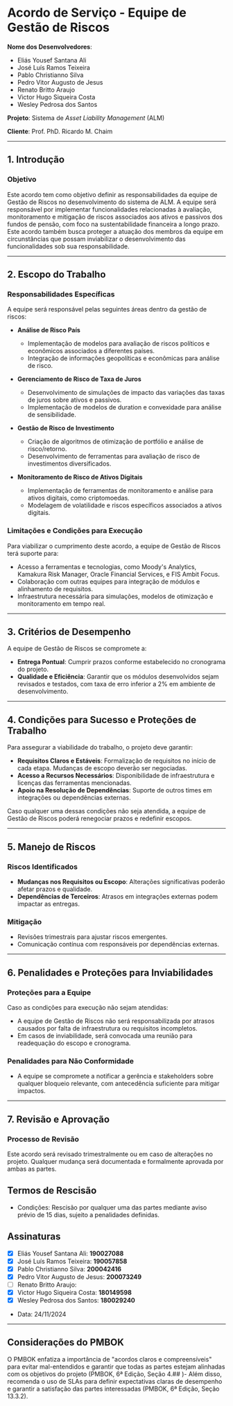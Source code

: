 # Acordo de Serviço - Equipe de Gestão de Riscos

**Nome dos Desenvolvedores**: 

- Eliás Yousef Santana Ali  
- José Luís Ramos Teixeira  
- Pablo Christianno Silva  
- Pedro Vitor Augusto de Jesus  
- Renato Britto Araujo  
- Victor Hugo Siqueira Costa  
- Wesley Pedrosa dos Santos  

**Projeto**: Sistema de *Asset Liability Management* (ALM)

**Cliente**: Prof. PhD. Ricardo M. Chaim

---

## 1. Introdução

### Objetivo  
Este acordo tem como objetivo definir as responsabilidades da equipe de Gestão de Riscos no desenvolvimento do sistema de ALM. A equipe será responsável por implementar funcionalidades relacionadas à avaliação, monitoramento e mitigação de riscos associados aos ativos e passivos dos fundos de pensão, com foco na sustentabilidade financeira a longo prazo. Este acordo também busca proteger a atuação dos membros da equipe em circunstâncias que possam inviabilizar o desenvolvimento das funcionalidades sob sua responsabilidade.

---

## 2. Escopo do Trabalho

### Responsabilidades Específicas  
A equipe será responsável pelas seguintes áreas dentro da gestão de riscos:

- **Análise de Risco País**  
  - Implementação de modelos para avaliação de riscos políticos e econômicos associados a diferentes países.
  - Integração de informações geopolíticas e econômicas para análise de risco.  

- **Gerenciamento de Risco de Taxa de Juros**  
  - Desenvolvimento de simulações de impacto das variações das taxas de juros sobre ativos e passivos.
  - Implementação de modelos de duration e convexidade para análise de sensibilidade.  

- **Gestão de Risco de Investimento**  
  - Criação de algoritmos de otimização de portfólio e análise de risco/retorno.
  - Desenvolvimento de ferramentas para avaliação de risco de investimentos diversificados.  

- **Monitoramento de Risco de Ativos Digitais**  
  - Implementação de ferramentas de monitoramento e análise para ativos digitais, como criptomoedas.
  - Modelagem de volatilidade e riscos específicos associados a ativos digitais.  

### Limitações e Condições para Execução  
Para viabilizar o cumprimento deste acordo, a equipe de Gestão de Riscos terá suporte para:  
- Acesso a ferramentas e tecnologias, como Moody's Analytics, Kamakura Risk Manager, Oracle Financial Services, e FIS Ambit Focus.  
- Colaboração com outras equipes para integração de módulos e alinhamento de requisitos.  
- Infraestrutura necessária para simulações, modelos de otimização e monitoramento em tempo real.

---

## 3. Critérios de Desempenho  

A equipe de Gestão de Riscos se compromete a:  

- **Entrega Pontual**: Cumprir prazos conforme estabelecido no cronograma do projeto.  
- **Qualidade e Eficiência**: Garantir que os módulos desenvolvidos sejam revisados e testados, com taxa de erro inferior a 2% em ambiente de desenvolvimento.  

---

## 4. Condições para Sucesso e Proteções de Trabalho  

Para assegurar a viabilidade do trabalho, o projeto deve garantir:  

- **Requisitos Claros e Estáveis**: Formalização de requisitos no início de cada etapa. Mudanças de escopo deverão ser negociadas.  
- **Acesso a Recursos Necessários**: Disponibilidade de infraestrutura e licenças das ferramentas mencionadas.  
- **Apoio na Resolução de Dependências**: Suporte de outros times em integrações ou dependências externas.  

Caso qualquer uma dessas condições não seja atendida, a equipe de Gestão de Riscos poderá renegociar prazos e redefinir escopos.  

---

## 5. Manejo de Riscos  

### Riscos Identificados  
- **Mudanças nos Requisitos ou Escopo**: Alterações significativas poderão afetar prazos e qualidade.  
- **Dependências de Terceiros**: Atrasos em integrações externas podem impactar as entregas.  

### Mitigação  
- Revisões trimestrais para ajustar riscos emergentes.  
- Comunicação contínua com responsáveis por dependências externas.  

---

## 6. Penalidades e Proteções para Inviabilidades  

### Proteções para a Equipe  
Caso as condições para execução não sejam atendidas:  
- A equipe de Gestão de Riscos não será responsabilizada por atrasos causados por falta de infraestrutura ou requisitos incompletos.  
- Em casos de inviabilidade, será convocada uma reunião para readequação do escopo e cronograma.  

### Penalidades para Não Conformidade  
- A equipe se compromete a notificar a gerência e stakeholders sobre qualquer bloqueio relevante, com antecedência suficiente para mitigar impactos.

---

## 7. Revisão e Aprovação  

### Processo de Revisão  
Este acordo será revisado trimestralmente ou em caso de alterações no projeto. Qualquer mudança será documentada e formalmente aprovada por ambas as partes.  

## Termos de Rescisão
- Condições: Rescisão por qualquer uma das partes mediante aviso prévio de 15 dias, sujeito a penalidades definidas.

## Assinaturas
- [x] Eliás Yousef Santana Ali:  **190027088**
- [x] José Luís Ramos Teixeira: **190057858**
- [x] Pablo Christianno Silva: **200042416**
- [x] Pedro Vitor Augusto de Jesus: **200073249**
- [ ] Renato Britto Araujo:  
- [x] Victor Hugo Siqueira Costa: **180149598**
- [x] Wesley Pedrosa dos Santos: **180029240**
- Data: 24/11/2024

--- 

## Considerações do PMBOK
O PMBOK enfatiza a importância de "acordos claros e compreensíveis" para evitar mal-entendidos e garantir que todas as partes estejam alinhadas com os objetivos do projeto (PMBOK, 6ª Edição, Seção 4.## )- Além disso, recomenda o uso de SLAs para definir expectativas claras de desempenho e garantir a satisfação das partes interessadas (PMBOK, 6ª Edição, Seção 13.3.2).
